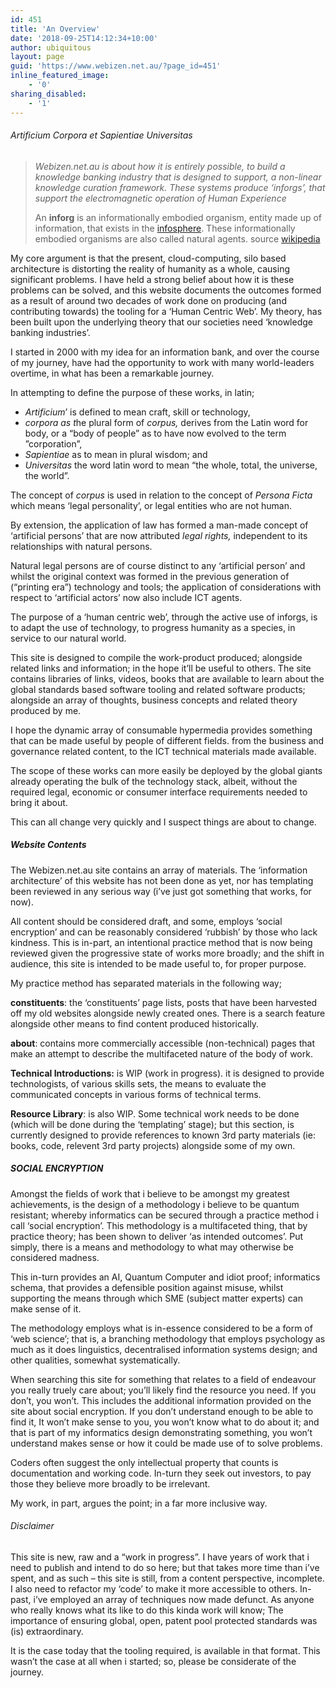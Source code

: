 ```yaml
---
id: 451
title: 'An Overview'
date: '2018-09-25T14:12:34+10:00'
author: ubiquitous
layout: page
guid: 'https://www.webizen.net.au/?page_id=451'
inline_featured_image:
    - '0'
sharing_disabled:
    - '1'
---
```


###### *<span style="font-weight: 400;">Artificium Corpora et Sapientiae Universitas </span>*

> *<span style="font-weight: 400;">Webizen.net.au is about how it is entirely possible, to build a knowledge banking industry that is designed to support, a non-linear knowledge curation framework. These systems produce ‘inforgs’, that support the electromagnetic operation of Human Experience</span>*
> 
> An **inforg** is an informationally embodied organism, entity made up of information, that exists in the [infosphere](https://en.wikipedia.org/wiki/Infosphere "Infosphere"). These informationally embodied organisms are also called natural agents. source [wikipedia](https://en.wikipedia.org/wiki/Inforg)

<span style="font-weight: 400;">My core argument is that the present, cloud-computing, silo based architecture is distorting the reality of humanity as a whole, causing significant problems. I have held a strong belief about how it is these problems can be solved, and this website documents the outcomes formed as a result of around two decades of work done on producing (and contributing towards) the tooling for a ‘Human Centric Web’. My theory, has been built upon the underlying theory that our societies need ‘knowledge banking industries’. </span><span style="font-weight: 400;"> </span>

I started in 2000 with my idea for an information bank, and over the course of my journey, have had the opportunity to work with many world-leaders overtime, in what has been a remarkable journey.

<span style="font-weight: 400;">In attempting to define the purpose of these works, in latin; </span>

- *<span style="font-weight: 400;">Artificium</span>*<span style="font-weight: 400;">’ is defined to mean craft, skill or technology, </span>
- *<span style="font-weight: 400;">corpora as t</span>*<span style="font-weight: 400;">he plural form of </span>*<span style="font-weight: 400;">corpus, </span>*<span style="font-weight: 400;">derives from the Latin word for body, or a “body of people” as to have now evolved to the term ”corporation”</span><span style="font-weight: 400;">, </span>
- *<span style="font-weight: 400;">Sapientiae</span>*<span style="font-weight: 400;"> as to mean in plural wisdom; and </span>
- *<span style="font-weight: 400;">Universitas</span>*<span style="font-weight: 400;"> the word latin word to mean “the whole, total, the universe, the world”.</span>

<span style="font-weight: 400;">The concept of </span>*<span style="font-weight: 400;">corpus </span>*<span style="font-weight: 400;">is used in relation to the concept of </span>*<span style="font-weight: 400;">Persona Ficta</span>*<span style="font-weight: 400;"> which means ‘legal personality’, or legal entities who are not human. </span>

<span style="font-weight: 400;">By extension, the application of law has formed a man-made concept of ‘artificial persons’ that are now attributed </span>*<span style="font-weight: 400;">legal rights,</span>*<span style="font-weight: 400;"> independent to its relationships with natural persons. </span>

<span style="font-weight: 400;">Natural legal persons are of course distinct to any ‘artificial person’ and whilst the original context was formed in the previous generation of (“printing era”) technology and tools; the application of considerations with respect to ‘artificial actors’ now also include ICT agents. </span>

<span style="font-weight: 400;">The purpose of a ‘human centric web’, through the active use of inforgs, is to adapt the use of technology, to progress humanity as a species, in service to our natural world.</span>

This site is designed to compile the work-product produced; alongside related links and information; in the hope it’ll be useful to others. The site contains libraries of links, videos, books that are available to learn about the global standards based software tooling and related software products; alongside an array of thoughts, business concepts and related theory produced by me.

I hope the dynamic array of consumable hypermedia provides something that can be made useful by people of different fields. from the business and governance related content, to the ICT technical materials made available.

The scope of these works can more easily be deployed by the global giants already operating the bulk of the technology stack, albeit, without the required legal, economic or consumer interface requirements needed to bring it about.

This can all change very quickly and I suspect things are about to change.

##### Website Contents

The Webizen.net.au site contains an array of materials. The ‘information architecture’ of this website has not been done as yet, nor has templating been reviewed in any serious way (i’ve just got something that works, for now).

All content should be considered draft, and some, employs ‘social encryption’ and can be reasonably considered ‘rubbish’ by those who lack kindness. This is in-part, an intentional practice method that is now being reviewed given the progressive state of works more broadly; and the shift in audience, this site is intended to be made useful to, for proper purpose.

My practice method has separated materials in the following way;

**constituents**: the ‘constituents’ page lists, posts that have been harvested off my old websites alongside newly created ones. There is a search feature alongside other means to find content produced historically.

**about**: contains more commercially accessible (non-technical) pages that make an attempt to describe the multifaceted nature of the body of work.

**Technical Introductions:** is WIP (work in progress). it is designed to provide technologists, of various skills sets, the means to evaluate the communicated concepts in various forms of technical terms.

**Resource Library**: is also WIP. Some technical work needs to be done (which will be done during the ‘templating’ stage); but this section, is currently designed to provide references to known 3rd party materials (ie: books, code, relevent 3rd party projects) alongside some of my own.

##### SOCIAL ENCRYPTION

Amongst the fields of work that i believe to be amongst my greatest achievements, is the design of a methodology i believe to be quantum resistant; whereby informatics can be secured through a practice method i call ‘social encryption’. This methodology is a multifaceted thing, that by practice theory; has been shown to deliver ‘as intended outcomes’. Put simply, there is a means and methodology to what may otherwise be considered madness.

This in-turn provides an AI, Quantum Computer and idiot proof; informatics schema, that provides a defensible position against misuse, whilst supporting the means through which SME (subject matter experts) can make sense of it.

The methodology employs what is in-essence considered to be a form of ‘web science’; that is, a branching methodology that employs psychology as much as it does linguistics, decentralised information systems design; and other qualities, somewhat systematically.

When searching this site for something that relates to a field of endeavour you really truely care about; you’ll likely find the resource you need. If you don’t, you won’t. This includes the additional information provided on the site about social encryption. If you don’t understand enough to be able to find it, It won’t make sense to you, you won’t know what to do about it; and that is part of my informatics design demonstrating something, you won’t understand makes sense or how it could be made use of to solve problems.

Coders often suggest the only intellectual property that counts is documentation and working code. In-turn they seek out investors, to pay those they believe more broadly to be irrelevant.

My work, in part, argues the point; in a far more inclusive way.

###### Disclaimer

This site is new, raw and a “work in progress”. I have years of work that i need to publish and intend to do so here; but that takes more time than i’ve spent, and as such – this site is still, from a content perspective, incomplete. I also need to refactor my ‘code’ to make it more accessible to others. In-past, i’ve employed an array of techniques now made defunct. As anyone who really knows what its like to do this kinda work will know; The importance of ensuring global, open, patent pool protected standards was (is) extraordinary.

It is the case today that the tooling required, is available in that format. This wasn’t the case at all when i started; so, please be considerate of the journey.
